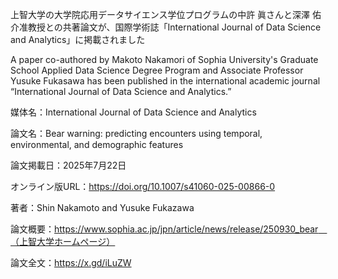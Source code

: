 

上智大学の大学院応用データサイエンス学位プログラムの中許 眞さんと深澤 佑介准教授との共著論文が、国際学術誌「International Journal of Data Science and Analytics」に掲載されました

A paper co-authored by Makoto Nakamori of Sophia University's Graduate School Applied Data Science Degree Program and Associate Professor Yusuke Fukasawa has been published in the international academic journal “International Journal of Data Science and Analytics.”

媒体名：International Journal of Data Science and Analytics

論文名：Bear warning: predicting encounters using temporal, environmental, and demographic features

論文掲載日：2025年7月22日

オンライン版URL：https://doi.org/10.1007/s41060-025-00866-0

著者：Shin Nakamoto and  Yusuke Fukazawa

論文概要：https://www.sophia.ac.jp/jpn/article/news/release/250930_bear　（上智大学ホームページ）

論文全文：https://x.gd/iLuZW
